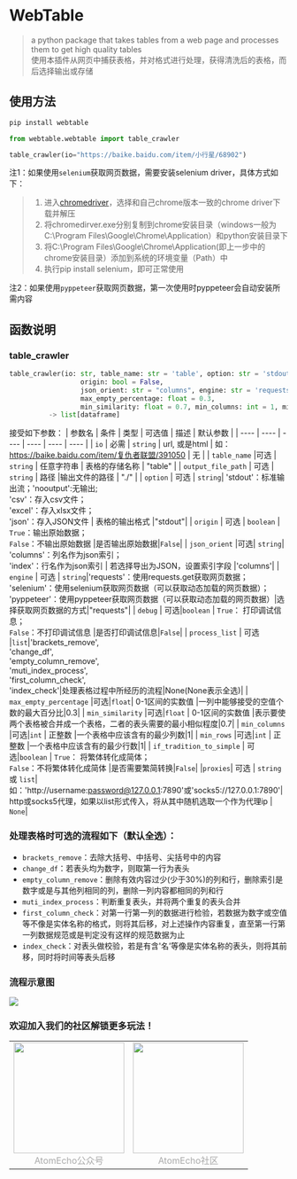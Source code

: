 # WebTable
> a python package that takes tables from a web page and processes them to get high quality tables  
> 使用本插件从网页中捕获表格，并对格式进行处理，获得清洗后的表格，而后选择输出或存储  
>

## 使用方法
```Python
pip install webtable

from webtable.webtable import table_crawler

table_crawler(io="https://baike.baidu.com/item/小行星/68902")
```
注1：如果使用`selenium`获取网页数据，需要安装selenium driver，具体方式如下：
> 1. 进入[chromedriver](http://chromedriver.storage.googleapis.com/index.html)，选择和自己chrome版本一致的chrome driver下载并解压
> 2. 将chromedirver.exe分别复制到chrome安装目录（windows一般为C:\Program Files\Google\Chrome\Application）和python安装目录下
> 3. 将C:\Program Files\Google\Chrome\Application(即上一步中的chrome安装目录）添加到系统的环境变量（Path）中
> 4. 执行pip install selenium，即可正常使用    

注2：如果使用`pyppeteer`获取网页数据，第一次使用时pyppeteer会自动安装所需内容

## 函数说明

### table_crawler
```Python
table_crawler(io: str, table_name: str = 'table', option: str = 'stdout', output_file_path: str = './',
                  origin: bool = False,
                  json_orient: str = "columns", engine: str = 'requests', debug: bool = False, process_list=None,
                  max_empty_percentage: float = 0.3,
                  min_similarity: float = 0.7, min_columns: int = 1, min_rows: int = 1, if_tradition_to_simple: bool = False)
		  -> list[dataframe]
```
接受如下参数：
| 参数名 | 条件 | 类型 | 可选值 | 描述 | 默认参数 |
|  ----  |  ----  |  ----  |  ----  |  ----  |  ----  |
| `io` | 必需 | `string` | url, 或是html | 如：<https://baike.baidu.com/item/复仇者联盟/391050> | 无 |
| `table_name` |可选 |  `string` | 任意字符串 | 表格的存储名称 | "table" |
| `output_file_path` | 可选 | `string` | 路径 |输出文件的路径 | "./" |
| `option` | 可选  | `string`| 'stdout'：标准输出流；'nooutput':无输出; <br>'csv'：存入csv文件；<br>'excel'：存入xlsx文件；<br>'json'：存入JSON文件 | 表格的输出格式 |"stdout"|
| `origin` | 可选 | `boolean` | `True`：输出原始数据；<br>`False`：不输出原始数据 |是否输出原始数据|`False`|
| `json_orient` |可选| `string`| 'columns'：列名作为json索引；<br>'index'：行名作为json索引 | 若选择导出为JSON，设置索引字段 |'columns'|
| `engine` | 可选 | `string`|'requests'：使用requests.get获取网页数据；<br/>'selenium'：使用selenium获取网页数据（可以获取动态加载的网页数据）；<br/>'pyppeteer'：使用pyppeteer获取网页数据（可以获取动态加载的网页数据）|选择获取网页数据的方式|"requests"|
| `debug` | 可选|`boolean` | `True`： 打印调试信息；<br/>`False`：不打印调试信息 |是否打印调试信息|`False`|
| `process_list` | 可选 |`list`|'brackets_remove',<br>'change_df',<br>'empty_column_remove',<br>'muti_index_process',<br>'first_column_check',<br>'index_check'|处理表格过程中所经历的流程|None(None表示全选)|
| `max_empty_percentage` |可选|`float`| 0-1区间的实数值 |一列中能够接受的空值个数的最大百分比|0.3|
| `min_similarity` |可选|`float` | 0-1区间的实数值 |表示要使两个表格被合并成一个表格，二者的表头需要的最小相似程度|0.7|
| `min_columns` |可选|`int` | 正整数 |一个表格中应该含有的最少列数|1|
| `min_rows` |可选|`int` | 正整数 |一个表格中应该含有的最少行数|1|
| `if_tradition_to_simple` | 可选|`boolean` | `True`： 将繁体转化成简体；<br/>`False`：不将繁体转化成简体 |是否需要繁简转换|`False`|
|`proxies`| 可选  | `string` 或 `list`| 如：'http://username:password@127.0.0.1:7890'或'socks5://127.0.0.1:7890'| http或socks5代理，如果以list形式传入，将从其中随机选取一个作为代理ip | `None`|


### 处理表格时可选的流程如下（默认全选）：
- `brackets_remove`：去除大括号、中括号、尖括号中的内容
- `change_df`：若表头均为数字，则取第一行为表头
- `empty_column_remove`：删除有效内容过少(少于30%)的列和行，删除索引是数字或是与其他列相同的列，删除一列内容都相同的列和行
- `muti_index_process`：判断重复表头，并将两个重复的表头合并
- `first_column_check`：对第一行第一列的数据进行检验，若数据为数字或空值等不像是实体名称的格式，则将其后移，对上述操作内容重复，直至第一行第一列数据规范或是判定没有这样的规范数据为止
- `index_check`：对表头做校验，若是有含'名’等像是实体名称的表头，则将其前移，同时将时间等表头后移

### 流程示意图
![](https://s1.xptou.com/2022/08/04/62eb513b9df07.jpg)

### 欢迎加入我们的社区解锁更多玩法！


<table rules="none" align="center">
	<tr>
		<td>
			<center>
				<img src="https://i0.hdslb.com/bfs/album/9b945871d2c82577efbcb965d40dc27f91f290f2.png" width="200" />
				<br/>
				<font color="AAAAAA">AtomEcho公众号</font>
			</center>
		</td>
		<td>
			<center>
				<img src="https://i0.hdslb.com/bfs/album/388bc0008489b227015a1ae66ba04b0eed1cb143.png" width="200" />
				<br/>
				<font color="AAAAAA">AtomEcho社区</font>
			</center>
		</td>
	</tr>
</table>
